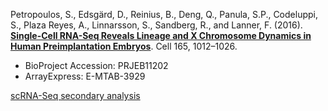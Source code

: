 Petropoulos, S., Edsgärd, D., Reinius, B., Deng, Q., Panula, S.P., Codeluppi, S., Plaza Reyes, A., Linnarsson, S., Sandberg, R., and Lanner, F. (2016). **[Single-Cell RNA-Seq Reveals Lineage and X Chromosome Dynamics in Human Preimplantation Embryos](https://doi.org/10.1016/j.cell.2016.03.023)**. Cell 165, 1012–1026.

- BioProject Accession: PRJEB11202
- ArrayExpress: E-MTAB-3929

[scRNA-Seq secondary analysis](https://jlduan.github.io/replica/j.cell.2016.03.023/notebooks/analyze.html)
